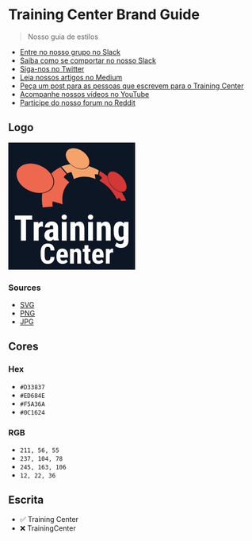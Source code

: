 # Training Center Brand Guide

> Nosso guia de estilos

<ul>
  <li><a href="https://ctgroups.herokuapp.com/" target="_blank" title="Entre no nosso grupo no Slack">Entre no nosso grupo no Slack</a></li>
  <li><a href="https://medium.com/trainingcenter/como-se-comportar-no-slack-do-training-center-a3715fb7c00f" target="_blank" title="Saiba como se comportar no nosso Slack">Saiba como se comportar no nosso Slack</a></li>
  <li><a href="https://twitter.com/trainingcentr" target="_blank" title="Siga-nos no Twitter">Siga-nos no Twitter</a></li>
  <li><a href="https://medium.com/trainingcenter" target="_blank" title="Leia nossos artigos no Medium">Leia nossos artigos no Medium</a></li>
  <li><a href="bitly.com/quero-post-no-training-center" target="_blank" title="Peça um post para as pessoas que escrevem para o Training Center">Peça um post para as pessoas que escrevem para o Training Center</a></li>
  <li><a href="https://www.youtube.com/c/TrainingCenterChannel" target="_blank" title="Acompanhe nossos vídeos no YouTube">Acompanhe nossos vídeos no YouTube</a></li>
  <li><a href="https://www.reddit.com/r/trainingcentr/" target="_blank" title="Participe do nosso forum no Reddit">Participe do nosso forum no Reddit</a></li>
</ul>

## Logo
![Logo Training Center - JPG - 192x192](./src/jpg/logo-training-center-256x256.jpg)

### Sources
- [SVG](./src/svg)
- [PNG](./src/png)
- [JPG](./src/jpg)

## Cores

### Hex
- `#D33837`
- `#ED684E`
- `#F5A36A`
- `#0C1624`

### RGB
- `211, 56, 55`
- `237, 104, 78`
- `245, 163, 106`
- `12, 22, 36`

## Escrita

- ✅ Training Center
- ❌ TrainingCenter
